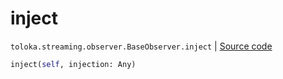 # inject
`toloka.streaming.observer.BaseObserver.inject` | [Source code](https://github.com/Toloka/toloka-kit/blob/v1.0.1/src/streaming/observer.py#L34)

```python
inject(self, injection: Any)
```

